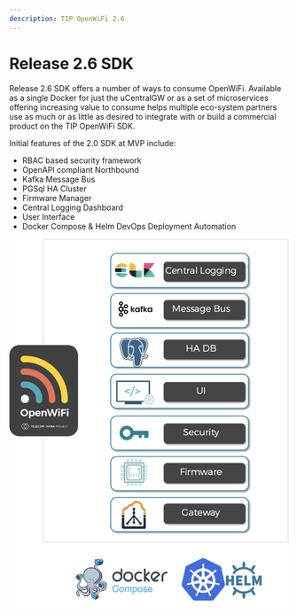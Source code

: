 ```yaml
---
description: TIP OpenWiFi 2.6
---
```


# Release 2.6 SDK

Release 2.6 SDK offers a number of ways to consume OpenWiFi. Available as a single Docker for just the uCentralGW or as a set of microservices offering increasing value to consume helps multiple eco-system partners use as much or as little as desired to integrate with or build a commercial product on the TIP OpenWiFi SDK.

Initial features of the 2.0 SDK at  MVP include:

* RBAC based security framework
* OpenAPI compliant Northbound
* Kafka Message Bus
* PGSql HA Cluster
* Firmware Manager
* Central Logging Dashboard
* User Interface
* Docker Compose & Helm DevOps Deployment Automation

![OpenWiFi 2.0 SDK](<../.gitbook/assets/image (31).png>)
